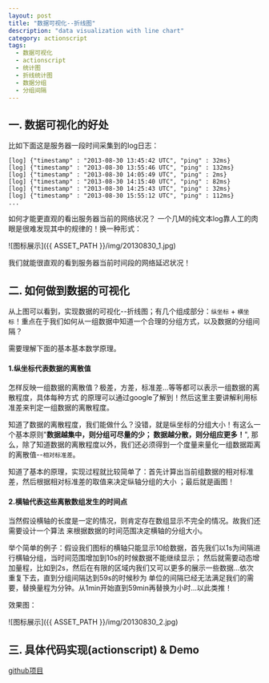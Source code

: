```yaml
---
layout: post
title: "数据可视化--折线图"
description: "data visualization with line chart"
category: actionscript
tags: 
  - 数据可视化
  - actionscript
  - 统计图
  - 折线统计图
  - 数据分组
  - 分组间隔
---
```


## 一. 数据可视化的好处

比如下面这是服务器一段时间采集到的log日志：

    [log] {"timestamp" : "2013-08-30 13:45:42 UTC", "ping" : 32ms}
    [log] {"timestamp" : "2013-08-30 13:55:46 UTC", "ping" : 132ms}
    [log] {"timestamp" : "2013-08-30 14:05:49 UTC", "ping" : 2ms}
    [log] {"timestamp" : "2013-08-30 14:15:40 UTC", "ping" : 82ms}
    [log] {"timestamp" : "2013-08-30 14:25:43 UTC", "ping" : 32ms}
    [log] {"timestamp" : "2013-08-30 15:55:12 UTC", "ping" : 112ms}
    ...

如何才能更直观的看出服务器当前的网络状况？
一个几M的纯文本log靠人工的肉眼是很难发现其中的规律的！换一种形式：

![图标展示]({{ ASSET_PATH }}/img/20130830_1.jpg)

我们就能很直观的看到服务器当前时间段的网络延迟状况！

## 二. 如何做到数据的可视化

从上图可以看到，实现数据的可视化--折线图；有几个组成部分：`纵坐标` +
`横坐标`！重点在于我们如何从一组数据中知道一个合理的分组方式，以及数据的分组间隔？

需要理解下面的基本基本数学原理。

#### 1.纵坐标代表数据的离散值

<!--more-->
怎样反映一组数据的离散值？极差，方差，标准差...等等都可以表示一组数据的离散程度，具体每种方式
的原理可以通过google了解到！然后这里主要讲解利用标准差来判定一组数据的离散程度。

知道了数据的离散程度，我们能做什么？没错，就是纵坐标的分组大小！有这么一个基本原则"__数据越集中，则分组可尽量的少；
数据越分散，则分组应更多！__",
那么，除了知道数据的离散程度以外，我们还必须得到一个度量来量化一组数据距离的离散值--`相对标准差`。

知道了基本的原理，实现过程就比较简单了：首先计算出当前组数据的相对标准差，然后根据相对标准差的取值来决定纵轴分组的大小
；最后就是画图！

#### 2.横轴代表这些离散数组发生的时间点

当然假设横轴的长度是一定的情况，则肯定存在数组显示不完全的情况。故我们还需要设计一个算法
来根据数据的时间范围决定横轴的分组大小。

举个简单的例子：假设我们图标的横轴只能显示10给数据，首先我们以1s为间隔进行横轴分组，当时间范围增加到10s的时候数据不能继续显示；
然后就需要动态增加量程，比如到2s，然后在有限的区域内我们又可以更多的展示一些数据...依次重复下去，直到分组间隔达到59s的时候秒为
单位的间隔已经无法满足我们的需要，替换量程为分钟。从1min开始直到59min再替换为小时...以此类推！

效果图：

![图标展示]({{ ASSET_PATH }}/img/20130830_2.jpg)

## 三. 具体代码实现(actionscript) & Demo

[github项目](https://github.com/luofei2011/Test-pannel)
